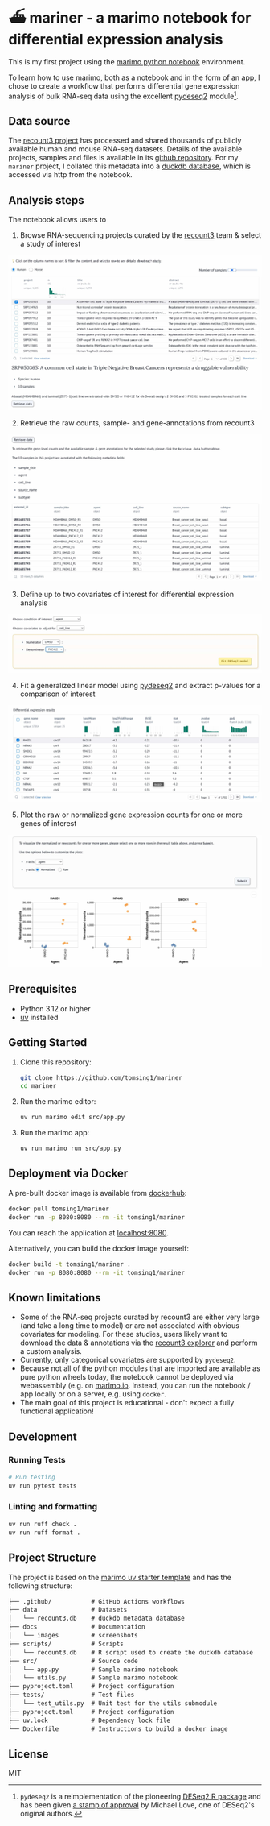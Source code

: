 # ⛴️ mariner - a marimo notebook for differential expression analysis

This is my first project using the [marimo python notebook](https://marimo.io/) environment. 

To learn how to use marimo, both as a notebook and in the form of an app, I chose to
create a workflow that performs differential gene expression analysis of bulk RNA-seq 
data using the excellent [pydeseq2](https://pydeseq2.readthedocs.io/en/latest/index.html)
module[^1]. 

[^1]: `pydeseq2` is a reimplementation of the pioneering [DESeq2 R package](https://bioconductor.org/packages/release/bioc/html/DESeq2.html) and has been given [a stamp of approval](https://x.com/mikelove/status/1651542670785781763?s=20) by Michael Love, one of DESeq2's original authors.

## Data source

The [recount3 project](https://rna.recount.bio/) has processed and shared thousands of
publicly available human and mouse RNA-seq datasets. Details of the available projects, samples and
files is available in its [github repository](https://github.com/LieberInstitute/recount3-docs/tree/master/study-explorer). For my `mariner` project, I collated this metadata into a 
[duckdb database](https://github.com/tomsing1/mariner/blob/main/data/recount3.db), which is accessed via http from the notebook.

## Analysis steps

The notebook allows users to 

1. Browse RNA-sequencing projects curated by the [recount3](https://rna.recount.bio/) team & select a study of interest

  ![Project Table](docs/images/project_table.jpg)

2. Retrieve the raw counts, sample- and gene-annotations from recount3

  ![Sample Table](docs/images/sample_table.jpg)

3. Define up to two covariates of interest for differential expression analysis

  ![Covariate selection](docs/images/covariates.jpg)

4. Fit a generalized linear model using [pydeseq2](https://pydeseq2.readthedocs.io/en/latest/index.html) and extract p-values for a comparison of interest

  ![Statistics table](docs/images/stats_table.jpg)

5. Plot the raw or normalized gene expression counts for one or more genes of interest

  ![Scatter plots](docs/images/scatter_plots.jpg)

## Prerequisites

- Python 3.12 or higher
- [uv](https://github.com/astral-sh/uv) installed

## Getting Started

1. Clone this repository:

   ```bash
   git clone https://github.com/tomsing1/mariner
   cd mariner
   ```

2. Run the marimo editor:

   ```bash
   uv run marimo edit src/app.py
   ```

3. Run the marimo app:

   ```bash
   uv run marimo run src/app.py
   ```

## Deployment via Docker

A pre-built docker image is available from [dockerhub](https://hub.docker.com/r/tomsing1/mariner):

  ```bash
  docker pull tomsing1/mariner
  docker run -p 8080:8080 --rm -it tomsing1/mariner
  ```
You can reach the application at [localhost:8080](localhost:8080).

Alternatively, you can build the docker image yourself:

  ```bash
  docker build -t tomsing1/mariner .
  docker run -p 8080:8080 --rm -it tomsing1/mariner
  ```

## Known limitations

- Some of the RNA-seq projects curated by recount3 are either very large (and take a
  long time to model) or are not associated with obvious covariates for modeling. For
  these studies, users likely want to download the data & annotations via the 
  [recount3 explorer](https://jhubiostatistics.shinyapps.io/recount3-study-explorer/) 
  and perform a custom analysis.
- Currently, only categorical covariates are supported by `pydeseq2`.
- Because not all of the python modules that are imported are available as pure python
  wheels today, the notebook cannot be deployed via webassembly (e.g. on 
  [marimo.io](https://marimo.io). Instead, you can run the notebook / app locally or on
  a server, e.g. using `docker`.
- The main goal of this project is educational - don't expect a fully functional
  application!

## Development

### Running Tests

```bash
# Run testing
uv run pytest tests
```

### Linting and formatting

```bash
uv run ruff check .
uv run ruff format .
```

## Project Structure

The project is based on the [marimo uv starter template](https://github.com/marimo-team/marimo-uv-starter-template)
and has the following structure:

```markdown
├── .github/           # GitHub Actions workflows
├── data               # Datasets
│   └── recount3.db    # duckdb metadata database
├── docs               # Documentation
│   └── images         # screenshots
├── scripts/           # Scripts
│   └── recount3.db    # R script used to create the duckdb database
├── src/               # Source code
│   └── app.py         # Sample marimo notebook
│   └── utils.py       # Sample marimo notebook
├── pyproject.toml     # Project configuration
├── tests/             # Test files
│   └── test_utils.py  # Unit test for the utils submodule
├── pyproject.toml     # Project configuration
├── uv.lock            # Dependency lock file
└── Dockerfile         # Instructions to build a docker image
```

## License

MIT
